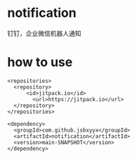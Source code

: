 # notification
钉钉，企业微信机器人通知

# how to use
```
<repositories>
  <repository>
	  <id>jitpack.io</id>
		<url>https://jitpack.io</url>
  </repository>
</repositories>

<dependency>
  <groupId>com.github.jsbxyyx</groupId>
  <artifactId>notification</artifactId>
  <version>main-SNAPSHOT</version>
</dependency>
```
